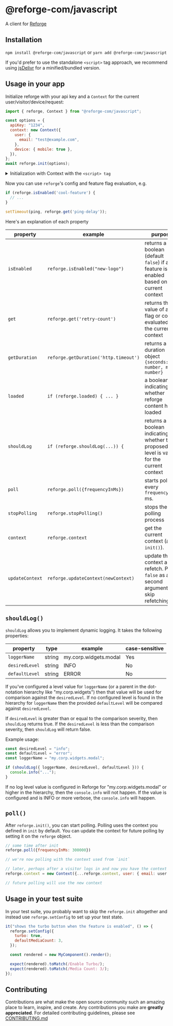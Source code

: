 # @reforge-com/javascript

A client for [Reforge]

## Installation

`npm install @reforge-com/javascript` or `yarn add @reforge-com/javascript`

If you'd prefer to use the standalone `<script>` tag approach, we recommend using
[jsDelivr][jsDelivr] for a minified/bundled version.

## Usage in your app

Initialize reforge with your api key and a `Context` for the current user/visitor/device/request:

```javascript
import { reforge, Context } from "@reforge-com/javascript";

const options = {
  apiKey: "1234",
  context: new Context({
    user: {
      email: "test@example.com",
    },
    device: { mobile: true },
  }),
};
await reforge.init(options);
```

<details>
<summary>Initialization with Context with the <code>&lt;script&gt; tag</code></summary>

```javascript
// `reforge` is available globally on the window object
// `Context` is available globally as `window.reforgeNamespace.Context`
const options = {
  apiKey: "1234",
  context: new reforgeNamespace.Context({
    user: {
      email: "test@example.com",
    },
    device: { mobile: true },
  }),
};

reforge.init(options).then(() => {
  console.log(options);
  console.log("test-flag is " + reforge.get("test-flag"));

  console.log("ex1-copywrite " + reforge.get("ex1-copywrite"));
  $(".copywrite").text(reforge.get("ex1-copywrite"));
});
```

</details>

Now you can use `reforge`'s config and feature flag evaluation, e.g.

```javascript
if (reforge.isEnabled('cool-feature') {
  // ...
}

setTimeout(ping, reforge.get('ping-delay'));
```

Here's an explanation of each property

| property        | example                               | purpose                                                                                      |
| --------------- | ------------------------------------- | -------------------------------------------------------------------------------------------- |
| `isEnabled`     | `reforge.isEnabled("new-logo")`       | returns a boolean (default `false`) if a feature is enabled based on the current context     |
| `get`           | `reforge.get('retry-count')`          | returns the value of a flag or config evaluated in the current context                       |
| `getDuration`   | `reforge.getDuration('http.timeout')` | returns a duration object `{seconds: number, ms: number}`                                    |
| `loaded`        | `if (reforge.loaded) { ... }`         | a boolean indicating whether reforge content has loaded                                      |
| `shouldLog`     | `if (reforge.shouldLog(...)) {`       | returns a boolean indicating whether the proposed log level is valid for the current context |
| `poll`          | `reforge.poll({frequencyInMs})`       | starts polling every `frequencyInMs` ms.                                                     |
| `stopPolling`   | `reforge.stopPolling()`               | stops the polling process                                                                    |
| `context`       | `reforge.context`                     | get the current context (after `init()`).                                                    |
| `updateContext` | `reforge.updateContext(newContext)`   | update the context and refetch. Pass `false` as a second argument to skip refetching         |

## `shouldLog()`

`shouldLog` allows you to implement dynamic logging. It takes the following properties:

| property       | type   | example               | case-sensitive |
| -------------- | ------ | --------------------- | -------------- |
| `loggerName`   | string | my.corp.widgets.modal | Yes            |
| `desiredLevel` | string | INFO                  | No             |
| `defaultLevel` | string | ERROR                 | No             |

If you've configured a level value for `loggerName` (or a parent in the dot-notation hierarchy like
"my.corp.widgets") then that value will be used for comparison against the `desiredLevel`. If no
configured level is found in the hierarchy for `loggerName` then the provided `defaultLevel` will be
compared against `desiredLevel`.

If `desiredLevel` is greater than or equal to the comparison severity, then `shouldLog` returns
true. If the `desiredLevel` is less than the comparison severity, then `shouldLog` will return
false.

Example usage:

```javascript
const desiredLevel = "info";
const defaultLevel = "error";
const loggerName = "my.corp.widgets.modal";

if (shouldLog({ loggerName, desiredLevel, defaultLevel })) {
  console.info("...");
}
```

If no log level value is configured in Reforge for "my.corp.widgets.modal" or higher in the
hierarchy, then the `console.info` will not happen. If the value is configured and is INFO or more
verbose, the `console.info` will happen.

## `poll()`

After `reforge.init()`, you can start polling. Polling uses the context you defined in `init` by
default. You can update the context for future polling by setting it on the `reforge` object.

```javascript
// some time after init
reforge.poll({frequencyInMs: 300000})

// we're now polling with the context used from `init`

// later, perhaps after a visitor logs in and now you have the context of their current user
reforge.context = new Context({...reforge.context, user: { email: user.email, key: user.trackingId })

// future polling will use the new context
```

## Usage in your test suite

In your test suite, you probably want to skip the `reforge.init` altogether and instead use
`reforge.setConfig` to set up your test state.

```javascript
it("shows the turbo button when the feature is enabled", () => {
  reforge.setConfig({
    turbo: true,
    defaultMediaCount: 3,
  });

  const rendered = new MyComponent().render();

  expect(rendered).toMatch(/Enable Turbo/);
  expect(rendered).toMatch(/Media Count: 3/);
});
```

## Contributing

Contributions are what make the open source community such an amazing place to learn, inspire, and
create. Any contributions you make are **greatly appreciated**. For detailed contributing
guidelines, please see [CONTRIBUTING.md](CONTRIBUTING.md)

[Reforge]: https://www.prefab.cloud/
[jsDelivr]: https://www.jsdelivr.com/package/npm/@reforge-com/javascript
